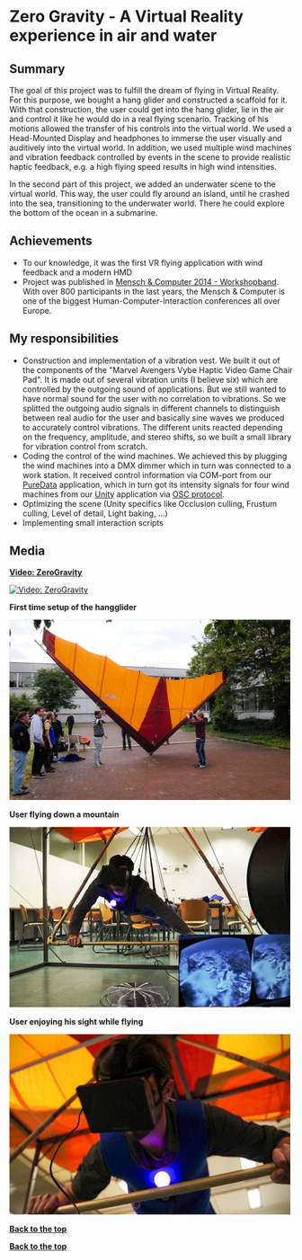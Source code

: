# Zero Gravity - A Virtual Reality experience in air and water
## Summary
The goal of this project was to fulfill the dream of flying in Virtual Reality. For this purpose, we bought a hang glider and constructed a scaffold for it. With that construction, the user could get into the hang glider, lie in the air and control it like he would do in a real flying scenario. Tracking of his motions allowed the transfer of his controls into the virtual world.
We used a Head-Mounted Display and headphones to immerse the user visually and auditively into the virtual world. In addition, we used multiple wind machines and vibration feedback controlled by events in the scene to provide realistic haptic feedback, e.g. a high flying speed results in high wind intensities.

In the second part of this project, we added an underwater scene to the virtual world. This way, the user could fly around an island, until he crashed into the sea, transitioning to the
underwater world. There he could explore the bottom of the ocean in a submarine.

## Achievements
* To our knowledge, it was the first VR flying application with wind feedback and a modern HMD
* Project was published in <a href="http://dl.mensch-und-computer.de/handle/123456789/3909" target="_blank">Mensch & Computer 2014 - Workshopband</a>.
With over 800 participants in the last years, the Mensch & Computer is one of the biggest Human-Computer-Interaction conferences all over Europe.

## My responsibilities
* Construction and implementation of a vibration vest. We built it out of the components of the "Marvel Avengers Vybe Haptic Video Game Chair Pad". It is made out of several vibration units (I believe six) which are controlled by the outgoing sound of applications. But we still wanted to have normal sound for the user with no correlation to vibrations. So we splitted the outgoing audio signals in different channels to distinguish between real audio for the user and basically sine waves we produced to accurately control vibrations. The different units reacted depending on the frequency, amplitude, and stereo shifts, so we built a small library for vibration control from scratch.
* Coding the control of the wind machines. We achieved this by plugging the wind machines into a DMX dimmer which in turn was connected to a work station. It received control information via COM-port from our [PureData](https://puredata.info/) application, which in turn got its intensity signals for four wind machines from our [Unity](https://unity3d.com) application via [OSC protocol](https://puredata.info/).
* Optimizing the scene (Unity specifics like Occlusion culling, Frustum culling, Level of detail, Light baking, ...)
* Implementing small interaction scripts

## Media
**[Video: ZeroGravity](https://www.youtube.com/embed/mPqKV0Y3_uk)**

[![Video: ZeroGravity](http://img.youtube.com/vi/9HrjoCzwMGw/0.jpg)]((https://www.youtube.com/embed/mPqKV0Y3_uk))

**First time setup of the hangglider**

![First time setup of the hangglider](Images/setup.jpg)

**User flying down a mountain**

![User flying down a mountain](Images/flying1.jpg)

**User enjoying his sight while flying**

![User enjoying his sight while flying](Images/flying2.jpg)

[**Back to the top**](#summary)

[**Back to the top**](#portfolio)
